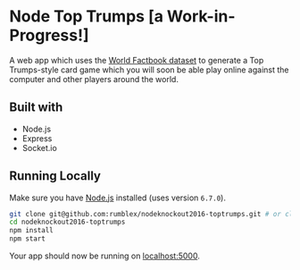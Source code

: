 # Node Top Trumps [a Work-in-Progress!]

A web app which uses the [World Factbook dataset](https://github.com/opendatajson/factbook.json) to generate a Top Trumps-style card game which you will soon be able play online against the computer and other players around the world.

## Built with

- Node.js
- Express
- Socket.io

## Running Locally

Make sure you have [Node.js](http://nodejs.org/) installed (uses version `6.7.0`).

```sh
git clone git@github.com:rumblex/nodeknockout2016-toptrumps.git # or clone your own fork
cd nodeknockout2016-toptrumps
npm install
npm start
```

Your app should now be running on [localhost:5000](http://localhost:5000/).
